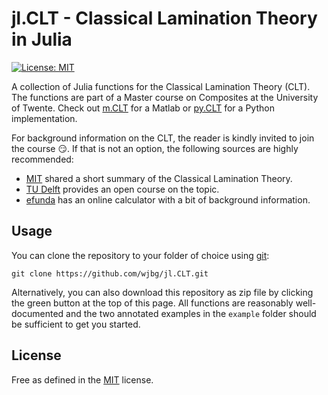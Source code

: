 # jl.CLT - Classical Lamination Theory in Julia

[![License: MIT](https://img.shields.io/badge/License-MIT-yellow.svg)](https://opensource.org/licenses/MIT)

A collection of Julia functions for the Classical Lamination Theory
(CLT). The functions are part of a Master course on Composites at the
University of Twente. Check out [m.CLT](https://github.com/wjbg/m.CLT)
for a Matlab or [py.CLT](https://github.com/wjbg/py.CLT) for a Python
implementation.

For background information on the CLT, the reader is kindly invited to
join the course :smirk:. If that is not an option, the following
sources are highly recommended:
* [MIT](https://ocw.mit.edu/courses/materials-science-and-engineering/3-11-mechanics-of-materials-fall-1999/modules/MIT3_11F99_laminates.pdf)
shared a short summary of the Classical Lamination Theory.
* [TU
  Delft](https://ocw.tudelft.nl/course-lectures/classical-laminate-theory-clt/)
  provides an open course on the topic.
* [efunda](https://www.efunda.com/formulae/solid_mechanics/composites/comp_laminate.cfm) has an online calculator with a bit of background information.

## Usage

You can clone the repository to your folder of choice using
[git](https://git-scm.com/downloads):

```
git clone https://github.com/wjbg/jl.CLT.git
```

Alternatively, you can also download this repository as zip file by
clicking the green button at the top of this page. All functions are
reasonably well-documented and the two annotated examples in the
`example` folder should be sufficient to get you started.

## License

Free as defined in the [MIT](https://choosealicense.com/licenses/mit/)
license.
